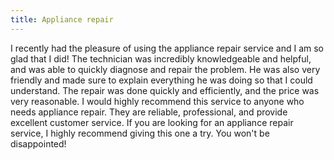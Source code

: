 ```yaml
---
title: Appliance repair
---
```


I recently had the pleasure of using the appliance repair service and I am so glad that I did! The technician was incredibly knowledgeable and helpful, and was able to quickly diagnose and repair the problem. He was also very friendly and made sure to explain everything he was doing so that I could understand. The repair was done quickly and efficiently, and the price was very reasonable. I would highly recommend this service to anyone who needs appliance repair. They are reliable, professional, and provide excellent customer service. If you are looking for an appliance repair service, I highly recommend giving this one a try. You won't be disappointed!
